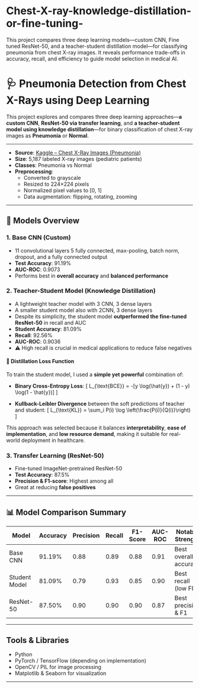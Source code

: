 # Chest-X-ray-knowledge-distillation-or-fine-tuning-
This project compares three deep learning models—custom CNN, Fine tuned ResNet-50, and a teacher-student distillation model—for classifying pneumonia from chest X-ray images. It reveals performance trade-offs in accuracy, recall, and efficiency to guide model selection in medical AI.
# 🩺 Pneumonia Detection from Chest X-Rays using Deep Learning

This project explores and compares three deep learning approaches—**a custom CNN**, **ResNet-50 via transfer learning**, and **a teacher-student model using knowledge distillation**—for binary classification of chest X-ray images as **Pneumonia** or **Normal**.

---
- **Source**: [Kaggle – Chest X-Ray Images (Pneumonia)](https://www.kaggle.com/paultimothymooney/chest-x-ray-pneumonia)
- **Size**: 5,187 labeled X-ray images (pediatric patients)
- **Classes**: Pneumonia vs Normal
- **Preprocessing**:
  - Converted to grayscale
  - Resized to 224×224 pixels
  - Normalized pixel values to [0, 1]
  - Data augmentation: flipping, rotating, zooming

---

## 🧠 Models Overview

### 1. Base CNN (Custom)
- 11 convolutional layers 5 fully connected, max-pooling, batch norm, dropout, and a fully connected output
- **Test Accuracy**: 91.19%
- **AUC-ROC**: 0.9073
- Performs best in **overall accuracy** and **balanced performance**

### 2. Teacher-Student Model (Knowledge Distillation)
- A lightweight teacher model with 3 CNN, 3 dense layers
- A smaller student model also with 2CNN, 3 dense layers
- Despite its simplicity, the student model **outperformed the fine-tuned ResNet-50** in recall and AUC
- **Student Accuracy**: 81.09%  
- **Recall**: 92.56%  
- **AUC-ROC**: 0.9036  
- ⚠️ High recall is crucial in medical applications to reduce false negatives

#### 📐 Distillation Loss Function

To train the student model, I used a **simple yet powerful** combination of:

- **Binary Cross-Entropy Loss**:
  \[
  L_{\text{BCE}} = -[y \log(\hat{y}) + (1 - y) \log(1 - \hat{y})]
  \]

- **Kullback-Leibler Divergence** between the soft predictions of teacher and student:
  \[
  L_{\text{KL}} = \sum_i P(i) \log \left(\frac{P(i)}{Q(i)}\right)
  \]

This approach was selected because it balances **interpretability**, **ease of implementation**, and **low resource demand**, making it suitable for real-world deployment in healthcare.

###  3. Transfer Learning (ResNet-50)
- Fine-tuned ImageNet-pretrained ResNet-50
- **Test Accuracy**: 87.5%  
- **Precision & F1-score**: Highest among all
- Great at reducing **false positives**

---

## 📊 Model Comparison Summary

| Model             | Accuracy | Precision | Recall | F1-Score | AUC-ROC | Notable Strength       |
|------------------|----------|-----------|--------|----------|---------|------------------------|
| Base CNN         | 91.19%   | 0.88      | 0.89   | 0.88     | 0.91    | Best overall accuracy  |
| Student Model    | 81.09%   | 0.79      | 0.93   | 0.85     | 0.90    | Best recall (low FN)   |
| ResNet-50        | 87.50%   | 0.90      | 0.90   | 0.90     | 0.87    | Best precision & F1    |

---

##  Tools & Libraries

- Python
- PyTorch / TensorFlow (depending on implementation)
- OpenCV / PIL for image processing
- Matplotlib & Seaborn for visualization

---
